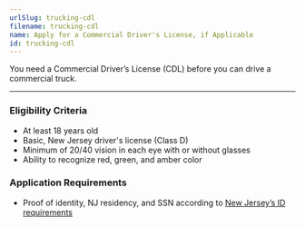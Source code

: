 ```yaml
---
urlSlug: trucking-cdl
filename: trucking-cdl
name: Apply for a Commercial Driver's License, if Applicable
id: trucking-cdl
---
```

You need a Commercial Driver’s License (CDL) before you can drive a commercial truck. 
 
---
### Eligibility Criteria
- At least 18 years old
- Basic, New Jersey driver's license (Class D)
- Minimum of 20/40 vision in each eye with or without glasses
- Ability to recognize red, green, and amber color

### Application Requirements
- Proof of identity, NJ residency, and SSN according to [New Jersey’s ID requirements](https://www.state.nj.us/mvc/pdf/license/Standard_License_Sheet_Engl.pdf)
